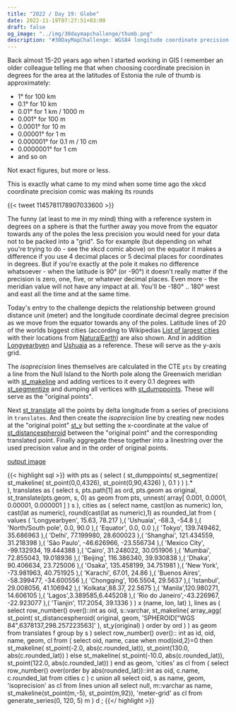 ```yaml
---
title: "2022 / Day 19: Globe"
date: 2022-11-19T07:27:51+03:00
draft: false
og_image: "../img/30daymapchallenge/thumb.png"
description: "#30DayMapChallenge: WGS84 longitude coordinate precision relationship to ground distance in meters - the effect of latitude."
---
```

Back almost 15-20 years ago when I started working in GIS I remember an older
colleague telling me that when choosing coordinate precision in degrees for
the area at the latitudes of Estonia the rule of thumb is approximately:

- 1° for 100 km
- 0.1° for 10 km
- 0.01° for 1 km / 1000 m
- 0.001° for 100 m
- 0.0001° for 10 m
- 0.00001° for 1 m
- 0.000001° for 0.1 m / 10 cm
- 0.0000001° for 1 cm
- and so on

Not exact figures, but more or less.

This is exactly what came to my mind when some time ago the xkcd
coordinate precision comic was making its rounds

{{< tweet 1145781178907033600 >}}

The funny (at least to me in my mind) thing with a reference system in degrees
on a sphere is that the further away you move from the equator towards any of the
poles the less precision you would need for your data not to be packed into a
"grid". So for example (but depending on what you're trying to do - see
the xkcd comic above) on the equator it makes a difference if you use 4 decimal
places or 5 decimal places for coordinates in degrees. But if you're exactly at
the pole it makes no difference whatsoever - when the latitude is 90° (or -90°)
it doesn't really matter if the precision is zero, one, five, or whatever decimal
places. Even more - the meridian value will not have any impact at all. You'll
be -180° .. 180° west and east all the time and at the same time.

Today's entry to the challenge depicts the relationship between
ground distance unit (meter) and the longitude coordinate decimal degree
precision as we move from the equator towards any of the poles. Latitude lines of
20 of the worlds biggest cities (according to Wikipedias
[List of largest cities](https://en.wikipedia.org/wiki/List_of_largest_cities)
with their locations from [NaturalEarth](https://www.naturalearthdata.com/downloads/))
are also shown. And in addition [Longyearbyen](https://en.wikipedia.org/wiki/Longyearbyen)
and [Ushuaia](https://en.wikipedia.org/wiki/Ushuaia) as a reference. These
will serve as the y-axis grid.

The _isoprecision_ lines themselves are calculated in the CTE `pts` by creating
a line from the Null Island to the North pole along the Greenwich meridian
with [st_makeline](https://postgis.net/docs/ST_MakeLine.html)
and adding vertices to it every 0.1 degrees with
[st_segmentize](https://postgis.net/docs/ST_Segmentize.html) and dumping
all vertices with [st_dumppoints](https://postgis.net/docs/ST_DumpPoints.html).
These will serve as the "original points".

Next [st_translate](https://postgis.net/docs/ST_Translate.html) all the points
by delta longitude from a series of precisions in `translates`.
And then create the _isoprecision_ line by creating new nodes at
the "original point" [st_y](https://postgis.net/docs/ST_Y.html)
but setting the x-coordinate at the value of
[st_distancespheroid](https://postgis.net/docs/ST_Distance_Spheroid.html)
between the "original point" and the corresponding translated point. Finally
aggregate these together into a linestring over the used precision value and
in the order of original points.

[output image](https://tkardi.ee/writeup/img/30daymapchallenge/2022/day-19-globe.png)

{{< highlight sql >}}
with
    pts as (
        select
            (
                st_dumppoints(
                    st_segmentize(
                        st_makeline(
                            st_point(0,0,4326),
                            st_point(0,90,4326)
                        ),
                        0.1
                    )
                )
            ).*    
    ),
    translates as (
        select
            s, pts.path[1] as ord,
            pts.geom as original, st_translate(pts.geom, s, 0) as geom
        from
            pts,
            unnest(
                array[
                    0.001,
                    0.0001,
                    0.00001,
                    0.000001
                ]
            ) s
    ),
    cities as (
        select
            name, cast(lon as numeric) lon,
            cast(lat as numeric),
            round(cast(lat as numeric),1) as rounded_lat
        from (
            values (
                'Longyearbyen', 15.63, 78.217
            ),(
                'Ushuaia', -68.3, -54.8
            ),(
                'North/South pole', 0.0, 90.0
            ),(
                'Equator', 0.0, 0.0
            ),(
                'Tokyo', 139.749462, 35.686963
            ),(
                'Delhi', 77.199980, 28.600023
            ),(
                'Shanghai', 121.434559, 31.218398
            ),(
                'São Paulo', -46.626966, -23.556734
            ),(
                'Mexico City', -99.132934, 19.444388
            ),(
                'Cairo', 31.248022, 30.051906
            ),(
                'Mumbai', 72.855043, 19.018936
            ),(
                'Beijing', 116.386340, 39.930838
            ),(
                'Dhaka', 90.406634, 23.725006
            ),(
                'Osaka', 135.458199, 34.751981
            ),(
                'New York', -73.981963, 40.751925
            ),(
                'Karachi', 67.01, 24.86
            ),(
                'Buenos Aires', -58.399477, -34.600556
            ),(
                'Chongqing', 106.5504, 29.5637
            ),(
                'Istanbul', 29.008056, 41.106942
            ),(
                'Kolkata',88.37, 22.5675
            ),(
                'Manila',120.980271, 14.606105
            ),(
                'Lagos',3.389585,6.445208
            ),(
                'Rio do Janeiro',-43.226967, -22.923077
            ),(
                'Tianjin', 117.2054, 39.1336
            )
        ) x (name, lon, lat)
    ),
    lines as (
        select
            row_number() over()::int as oid,
            s::varchar,
            st_makeline(
                array_agg(
                    st_point(
                        st_distancespheroid(
                            original,
                            geom,
                            'SPHEROID["WGS 84",6378137,298.257223563]'
                        ),
                        st_y(original)
                    ) order by ord
                )
            ) as geom          
        from translates f
        group by s
    )
select
    row_number() over():: int as id, oid, name, geom, cl
from (
    select
        oid, name,
        case
            when mod(oid,2)=0 then
                st_makeline(
                    st_point(-2.0, abs(c.rounded_lat)),
                    st_point(130.0, abs(c.rounded_lat))
                )
            else
                st_makeline(
                    st_point(-10.0, abs(c.rounded_lat)),
                    st_point(122.0, abs(c.rounded_lat))
                )
        end as geom,
        'cities' as cl
    from (
        select
            row_number() over(order by abs(rounded_lat))::int as oid,
            c.name, c.rounded_lat
        from
           cities c
    ) c
    union all
    select
        oid, s as name, geom, 'isoprecision' as cl
    from
        lines
    union all
    select
        null, m::varchar as name,
        st_makeline(st_point(m,-5), st_point(m,92)),
        'meter-grid' as cl
    from
        generate_series(0, 120, 5) m
) d
;
{{</ highlight >}}
